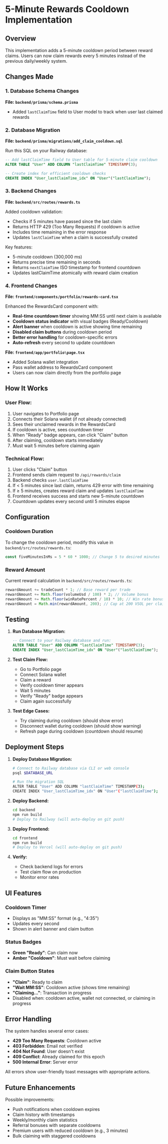 # 5-Minute Rewards Cooldown Implementation

## Overview
This implementation adds a 5-minute cooldown period between reward claims. Users can now claim rewards every 5 minutes instead of the previous daily/weekly system.

## Changes Made

### 1. Database Schema Changes
**File: `backend/prisma/schema.prisma`**
- Added `lastClaimTime` field to User model to track when user last claimed rewards

### 2. Database Migration
**File: `backend/prisma/migrations/add_claim_cooldown.sql`**

Run this SQL on your Railway database:

```sql
-- Add lastClaimTime field to User table for 5-minute claim cooldown
ALTER TABLE "User" ADD COLUMN "lastClaimTime" TIMESTAMP(3);

-- Create index for efficient cooldown checks
CREATE INDEX "User_lastClaimTime_idx" ON "User"("lastClaimTime");
```

### 3. Backend Changes
**File: `backend/src/routes/rewards.ts`**

Added cooldown validation:
- Checks if 5 minutes have passed since the last claim
- Returns HTTP 429 (Too Many Requests) if cooldown is active
- Includes time remaining in the error response
- Updates `lastClaimTime` when a claim is successfully created

Key features:
- 5-minute cooldown (300,000 ms)
- Returns precise time remaining in seconds
- Returns `nextClaimTime` ISO timestamp for frontend countdown
- Updates lastClaimTime atomically with reward claim creation

### 4. Frontend Changes
**File: `frontend/components/portfolio/rewards-card.tsx`**

Enhanced the RewardsCard component with:
- **Real-time countdown timer** showing MM:SS until next claim is available
- **Cooldown status indicator** with visual badges (Ready/Cooldown)
- **Alert banner** when cooldown is active showing time remaining
- **Disabled claim buttons** during cooldown period
- **Better error handling** for cooldown-specific errors
- **Auto-refresh** every second to update countdown

**File: `frontend/app/portfolio\page.tsx`**
- Added Solana wallet integration
- Pass wallet address to RewardsCard component
- Users can now claim directly from the portfolio page

## How It Works

### User Flow:
1. User navigates to Portfolio page
2. Connects their Solana wallet (if not already connected)
3. Sees their unclaimed rewards in the RewardsCard
4. If cooldown is active, sees countdown timer
5. When "Ready" badge appears, can click "Claim" button
6. After claiming, cooldown starts immediately
7. Must wait 5 minutes before claiming again

### Technical Flow:
1. User clicks "Claim" button
2. Frontend sends claim request to `/api/rewards/claim`
3. Backend checks `user.lastClaimTime`
4. If < 5 minutes since last claim, returns 429 error with time remaining
5. If ≥ 5 minutes, creates reward claim and updates `lastClaimTime`
6. Frontend receives success and starts new 5-minute countdown
7. Countdown updates every second until 5 minutes elapse

## Configuration

### Cooldown Duration
To change the cooldown period, modify this value in `backend/src/routes/rewards.ts`:

```typescript
const fiveMinutesInMs = 5 * 60 * 1000; // Change 5 to desired minutes
```

### Reward Amount
Current reward calculation in `backend/src/routes/rewards.ts`:
```typescript
rewardAmount += tradeCount * 1; // Base reward per trade
rewardAmount += Math.floor(volumeUsd / 100) * 2; // Volume bonus
rewardAmount += Math.floor(winRatePercent / 10) * 10; // Win rate bonus
rewardAmount = Math.min(rewardAmount, 200); // Cap at 200 VSOL per claim
```

## Testing

1. **Run Database Migration:**
   ```sql
   -- Connect to your Railway database and run:
   ALTER TABLE "User" ADD COLUMN "lastClaimTime" TIMESTAMP(3);
   CREATE INDEX "User_lastClaimTime_idx" ON "User"("lastClaimTime");
   ```

2. **Test Claim Flow:**
   - Go to Portfolio page
   - Connect Solana wallet
   - Claim a reward
   - Verify cooldown timer appears
   - Wait 5 minutes
   - Verify "Ready" badge appears
   - Claim again successfully

3. **Test Edge Cases:**
   - Try claiming during cooldown (should show error)
   - Disconnect wallet during cooldown (should show warning)
   - Refresh page during cooldown (countdown should resume)

## Deployment Steps

1. **Deploy Database Migration:**
   ```bash
   # Connect to Railway database via CLI or web console
   psql $DATABASE_URL
   
   # Run the migration SQL
   ALTER TABLE "User" ADD COLUMN "lastClaimTime" TIMESTAMP(3);
   CREATE INDEX "User_lastClaimTime_idx" ON "User"("lastClaimTime");
   ```

2. **Deploy Backend:**
   ```bash
   cd backend
   npm run build
   # Deploy to Railway (will auto-deploy on git push)
   ```

3. **Deploy Frontend:**
   ```bash
   cd frontend
   npm run build
   # Deploy to Vercel (will auto-deploy on git push)
   ```

4. **Verify:**
   - Check backend logs for errors
   - Test claim flow on production
   - Monitor error rates

## UI Features

### Cooldown Timer
- Displays as "MM:SS" format (e.g., "4:35")
- Updates every second
- Shown in alert banner and claim button

### Status Badges
- **Green "Ready"**: Can claim now
- **Amber "Cooldown"**: Must wait before claiming

### Claim Button States
- **"Claim"**: Ready to claim
- **"Wait MM:SS"**: Cooldown active (shows time remaining)
- **"Claiming..."**: Transaction in progress
- Disabled when: cooldown active, wallet not connected, or claiming in progress

## Error Handling

The system handles several error cases:
- **429 Too Many Requests**: Cooldown active
- **403 Forbidden**: Email not verified
- **404 Not Found**: User doesn't exist
- **409 Conflict**: Already claimed for this epoch
- **500 Internal Error**: Server error

All errors show user-friendly toast messages with appropriate actions.

## Future Enhancements

Possible improvements:
- Push notifications when cooldown expires
- Claim history with timestamps
- Weekly/monthly claim statistics
- Referral bonuses with separate cooldowns
- Premium users with reduced cooldown (e.g., 3 minutes)
- Bulk claiming with staggered cooldowns
